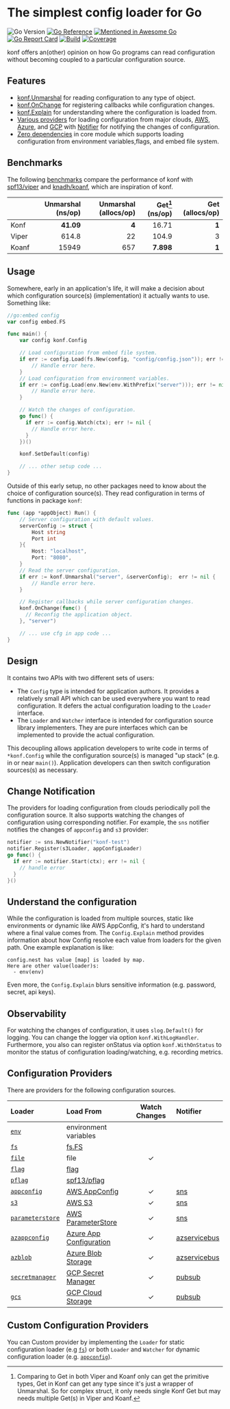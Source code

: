 # The simplest config loader for Go

![Go Version](https://img.shields.io/github/go-mod/go-version/nil-go/konf)
[![Go Reference](https://pkg.go.dev/badge/github.com/nil-go/konf.svg)](https://pkg.go.dev/github.com/nil-go/konf)
[![Mentioned in Awesome Go](https://awesome.re/mentioned-badge.svg)](https://github.com/avelino/awesome-go)
[![Go Report Card](https://goreportcard.com/badge/github.com/nil-go/konf)](https://goreportcard.com/report/github.com/nil-go/konf)
[![Build](https://github.com/nil-go/konf/actions/workflows/test.yml/badge.svg)](https://github.com/nil-go/konf/actions/workflows/test.yml)
[![Coverage](https://codecov.io/gh/nil-go/konf/branch/main/graph/badge.svg)](https://codecov.io/gh/nil-go/konf)

konf offers an(other) opinion on how Go programs can read configuration without
becoming coupled to a particular configuration source.

## Features

- [konf.Unmarshal](#usage) for reading configuration to any type of object.
- [konf.OnChange](#usage) for registering callbacks while configuration changes.
- [konf.Explain](#understand-the-configuration) for understanding where the configuration is loaded from.
- [Various providers](#configuration-providers) for loading configuration from major clouds,
  [AWS](examples/aws), [Azure](examples/azure), and [GCP](examples/gcp) with [Notifier](notifier) for notifying the changes of configuration.
- [Zero dependencies](go.mod) in core module which supports loading configuration
  from environment variables,flags, and embed file system.

## Benchmarks

The following [benchmarks](benchmark)  compare the performance of konf
with [spf13/viper](https://github.com/spf13/viper) and
[knadh/koanf](https://github.com/knadh/koanf), which are inspiration of konf.

|       | Unmarshal (ns/op) | Unmarshal (allocs/op) | Get[^1] (ns/op) | Get (allocs/op) |
|:------|------------------:|----------------------:|----------------:|----------------:|
| Konf  |         __41.09__ |                 __4__ |           16.71 |           __1__ |
| Viper |             614.8 |                    22 |           104.9 |               3 |
| Koanf |             15949 |                   657 |       __7.898__ |           __1__ |

[^1]: Comparing to Get in both Viper and Koanf only can get the primitive types, Get in Konf can get any type
since it's just a wrapper of Unmarshal. So for complex struct, it only needs single Konf Get
but may needs multiple Get(s) in Viper and Koanf.

## Usage

Somewhere, early in an application's life, it will make a decision about which
configuration source(s) (implementation) it actually wants to use. Something like:

```go
//go:embed config
var config embed.FS

func main() {
    var config konf.Config

    // Load configuration from embed file system.
    if err := config.Load(fs.New(config, "config/config.json")); err != nil {
        // Handle error here.
    }
    // Load configuration from environment variables.
    if err := config.Load(env.New(env.WithPrefix("server"))); err != nil {
        // Handle error here.
    }

    // Watch the changes of configuration.
    go func() {
      if err := config.Watch(ctx); err != nil {
        // Handle error here.
      }
    })()

    konf.SetDefault(config)

    // ... other setup code ...
}
```

Outside of this early setup, no other packages need to know about the choice of
configuration source(s). They read configuration in terms of functions in package `konf`:

```go
func (app *appObject) Run() {
    // Server configuration with default values.
    serverConfig := struct {
        Host string
        Port int
    }{
        Host: "localhost",
        Port: "8080",
    }
    // Read the server configuration.
    if err := konf.Unmarshal("server", &serverConfig);  err != nil {
        // Handle error here.
    }

    // Register callbacks while server configuration changes.
    konf.OnChange(func() {
      // Reconfig the application object.
    }, "server")

    // ... use cfg in app code ...
}
```

## Design

It contains two APIs with two different sets of users:

- The `Config` type is intended for application authors. It provides a relatively
  small API which can be used everywhere you want to read configuration.
  It defers the actual configuration loading to the `Loader` interface.
- The `Loader` and `Watcher` interface is intended for configuration source library implementers.
  They are pure interfaces which can be implemented to provide the actual configuration.

This decoupling allows application developers to write code in terms of `*konf.Config`
while the configuration source(s) is managed "up stack" (e.g. in or near `main()`).
Application developers can then switch configuration sources(s) as necessary.

## Change Notification
The providers for loading configuration from clouds periodically poll the configuration source.
It also supports watching the changes of configuration using corresponding notifier.
For example, the `sns` notifier notifies the changes of `appconfig`  and `s3` provider:

```go
notifier := sns.NewNotifier("konf-test")
notifier.Register(s3Loader, appConfigLoader)
go func() {
  if err := notifier.Start(ctx); err != nil {
    // handle error
  }
}()
```

## Understand the configuration

While the configuration is loaded from multiple sources, static like environments or dynamic like AWS AppConfig,
it's hard to understand where a final value comes from. The `Config.Explain` method provides information
about how Config resolve each value from loaders for the given path. One example explanation is like:

```
config.nest has value [map] is loaded by map.
Here are other value(loader)s:
  - env(env)
```

Even more, the `Config.Explain` blurs sensitive information (e.g. password, secret, api keys).

## Observability

For watching the changes of configuration, it uses `slog.Default()` for logging. You can change the logger
via option `konf.WithLogHandler`. Furthermore, you also can register onStatus via option `konf.WithOnStatus`
to monitor the status of configuration loading/watching, e.g. recording metrics.

## Configuration Providers

There are providers for the following configuration sources.

| Loader                                    | Load From                                                                               | Watch Changes | Notifier                  |
|:------------------------------------------|:----------------------------------------------------------------------------------------|:-------------:|:--------------------------|
| [`env`](provider/env)                     | environment variables                                                                   |               |                           |
| [`fs`](provider/fs)                       | [fs.FS](https://pkg.go.dev/io/fs)                                                       |               |                           |
| [`file`](provider/file)                   | file                                                                                    |       ✓       |                           |
| [`flag`](provider/flag)                   | [flag](https://pkg.go.dev/flag)                                                         |               |                           |
| [`pflag`](provider/pflag)                 | [spf13/pflag](https://github.com/spf13/pflag)                                           |               |                           |
| [`appconfig`](provider/appconfig)         | [AWS AppConfig](https://aws.amazon.com/systems-manager/features/appconfig/)             |       ✓       | [sns](notifier/sns)       |
| [`s3`](provider/s3)                       | [AWS S3](https://aws.amazon.com/s3)                                                     |       ✓       | [sns](notifier/sns)       |
| [`parameterstore`](provider/parameterstore)           | [AWS ParameterStore](https://docs.aws.amazon.com/systems-manager/latest/userguide/systems-manager-parameter-store.html)                                         |       ✓       | [sns](notifier/sns)       |
| [`azappconfig`](provider/azappconfig)     | [Azure App Configuration](https://azure.microsoft.com/en-us/products/app-configuration) |       ✓       | [azservicebus](notifier/azservicebus) |
| [`azblob`](provider/azblob)               | [Azure Blob Storage](https://azure.microsoft.com/en-us/products/storage/blobs)          |       ✓       | [azservicebus](notifier/azservicebus) |
| [`secretmanager`](provider/secretmanager) | [GCP Secret Manager](https://cloud.google.com/security/products/secret-manager)         |       ✓       | [pubsub](notifier/pubsub) |
| [`gcs`](provider/gcs)                     | [GCP Cloud Storage](https://cloud.google.com/storage)                                   |       ✓       | [pubsub](notifier/pubsub) |

## Custom Configuration Providers

You can Custom provider by implementing the `Loader` for static configuration loader (e.g [`fs`](provider/fs))
or both `Loader` and `Watcher` for dynamic configuration loader (e.g. [`appconfig`](provider/appconfig)).

